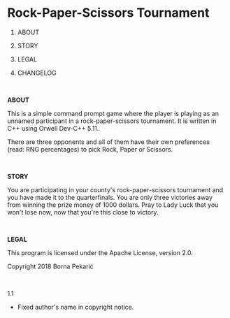 ﻿# Rock-Paper-Scissors Tournament

1. ABOUT

2. STORY

3. LEGAL

4. CHANGELOG

<br/>

**ABOUT**

This is a simple command prompt game where the player is playing as an unnamed participant in a rock-paper-scissors tournament. It is written in C++ using Orwell Dev-C++ 5.11.

There are three opponents and all of them have their own preferences (read: RNG percentages) to pick Rock, Paper or Scissors.

<br/>

**STORY**

You are participating in your county's rock-paper-scissors tournament and you have made it to the quarterfinals. You are only three victories away from winning the prize money of 1000 dollars. Pray to Lady Luck that you won't lose now, now that you're this close to victory.

<br/>

**LEGAL**

This program is licensed under the Apache License, version 2.0.

Copyright 2018 Borna Pekarić

<br/>

1.1

- Fixed author's name in copyright notice.